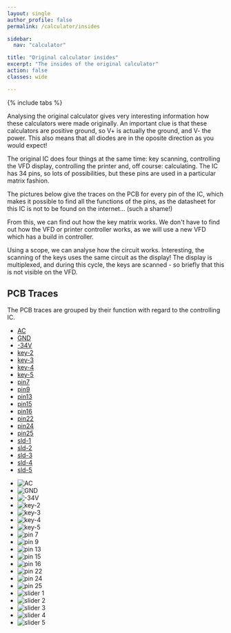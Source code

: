 ```yaml
---
layout: single
author_profile: false
permalink: /calculator/insides

sidebar:
  nav: "calculator"

title: "Original calculator insides"
excerpt: "The insides of the original calculator"
action: false
classes: wide

---
```

{% include tabs %}

Analysing the original calculator gives very interesting information how these calculators were made originally. An important clue is that these calculators are positive ground, so V+ is actually the ground, and V- the power. This also means that all diodes are in the oposite direction as you would expect!

The original IC does four things at the same time: key scanning, controlling the VFD display, controlling the printer and, off course: calculating. The IC has 34 pins, so lots of possibilities, but these pins are used in a particular matrix fashion.

The pictures below give the traces on the PCB for every pin of the IC, which makes it possible to find all the functions of the pins, as the datasheet for this IC is not to be found on the internet... (such a shame!)

From this, we can find out how the key matrix works. We don't have to find out how the VFD or printer controller works, as we will use a new VFD which has a build in controller.

Using a scope, we can analyse how the circuit works. Interesting, the scanning of the keys uses the same circuit as the display! The display is multiplexed, and during this cycle, the keys are scanned - so briefly that this is not visible on the VFD.

## PCB Traces

The PCB traces are grouped by their function with regard to the controlling IC.

<div>
  <ul id="tracestab" class="tab" data-tab="traces">
    <li class="active"><a href="#">AC</a></li>
    <li><a href="#">GND</a></li>
    <li><a href="#">-34V</a></li>
    <li><a href="#">key-2</a></li>
    <li><a href="#">key-3</a></li>
    <li><a href="#">key-4</a></li>
    <li><a href="#">key-5</a></li>
    <li><a href="#">pin7</a></li>
    <li><a href="#">pin9</a></li>
    <li><a href="#">pin13</a></li>
    <li><a href="#">pin15</a></li>
    <li><a href="#">pin16</a></li>
    <li><a href="#">pin22</a></li>
    <li><a href="#">pin24</a></li>
    <li><a href="#">pin25</a></li>
    <li><a href="#">sld-1</a></li>
    <li><a href="#">sld-2</a></li>
    <li><a href="#">sld-3</a></li>
    <li><a href="#">sld-4</a></li>
    <li><a href="#">sld-5</a></li>
  </ul>

  <ul class="tab-content" id="traces">
    <li class="active"><img src="/assets/images/calculator/insides-ac.png" alt="AC" /></li>
    <li><img src="/assets/images/calculator/insides-gnd.png" alt="GND" /></li>
    <li><img src="/assets/images/calculator/insides-34v.png" alt="-34V" /></li>
    <li><img src="/assets/images/calculator/insides-key2.png" alt="key-2" /></li>
    <li><img src="/assets/images/calculator/insides-key3.png" alt="key-3" /></li>
    <li><img src="/assets/images/calculator/insides-key4.png" alt="key-4" /></li>
    <li><img src="/assets/images/calculator/insides-key5.png" alt="key-5" /></li>
    <li><img src="/assets/images/calculator/insides-pin7+11.png" alt="pin 7" /></li>
    <li><img src="/assets/images/calculator/insides-pin9+20.png" alt="pin 9" /></li>
    <li><img src="/assets/images/calculator/insides-pin13.png" alt="pin 13" /></li>
    <li><img src="/assets/images/calculator/insides-pin15.png" alt="pin 15" /></li>
    <li><img src="/assets/images/calculator/insides-pin16.png" alt="pin 16" /></li>
    <li><img src="/assets/images/calculator/insides-pin22.png" alt="pin 22" /></li>
    <li><img src="/assets/images/calculator/insides-pin24.png" alt="pin 24" /></li>
    <li><img src="/assets/images/calculator/insides-pin25.png" alt="pin 25" /></li>
    <li><img src="/assets/images/calculator/insides-slider1.png" alt="slider 1" /></li>
    <li><img src="/assets/images/calculator/insides-slider2.png" alt="slider 2" /></li>
    <li><img src="/assets/images/calculator/insides-slider3.png" alt="slider 3" /></li>
    <li><img src="/assets/images/calculator/insides-slider4.png" alt="slider 4" /></li>
    <li><img src="/assets/images/calculator/insides-slider5.png" alt="slider 5" /></li>
  </ul>
</div>
